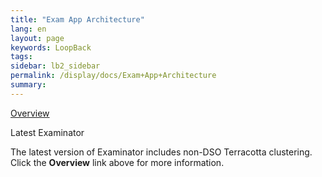 ```yaml
---
title: "Exam App Architecture"
lang: en
layout: page
keywords: LoopBack
tags:
sidebar: lb2_sidebar
permalink: /display/docs/Exam+App+Architecture
summary:
---
```


<div class="panelContent">

[Overview](Web+App+Reference+Implementation)

</div>

<div class="confluence-information-macro confluence-information-macro-note">

Latest Examinator

<div class="confluence-information-macro-body">

The latest version of Examinator includes non-DSO Terracotta clustering. Click the **Overview** link above for more information.

</div>

</div>